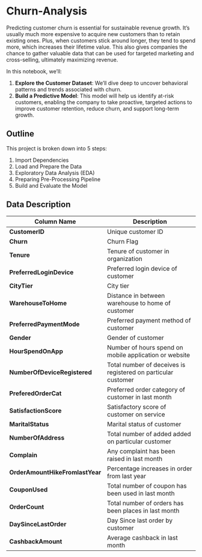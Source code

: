 # Churn-Analysis

Predicting customer churn is essential for sustainable revenue growth. It’s usually much more expensive to acquire new customers than to retain existing ones. Plus, when customers stick around longer, they tend to spend more, which increases their lifetime value. This also gives companies the chance to gather valuable data that can be used for targeted marketing and cross-selling, ultimately maximizing revenue.

In this notebook, we’ll:

1. **Explore the Customer Dataset**: We’ll dive deep to uncover behavioral patterns and trends associated with churn.
2. **Build a Predictive Model**: This model will help us identify at-risk customers, enabling the company to take proactive, targeted actions to improve customer retention, reduce churn, and support long-term growth.

## Outline

This project is broken down into 5 steps:

1. Import Dependencies
2. Load and Prepare the Data
3. Exploratory Data Analysis (EDA)
4. Preparing Pre-Processing Pipeline
5. Build and Evaluate the Model

## Data Description

| Column Name | Description |
|----|----|
| **CustomerID** | Unique customer ID |
| **Churn** | Churn Flag |
| **Tenure** | Tenure of customer in organization  |
| **PreferredLoginDevice** | Preferred login device of customer |
| **CityTier** | City tier |
| **WarehouseToHome**| Distance in between warehouse to home of customer |
| **PreferredPaymentMode** | Preferred payment method of customer |
| **Gender** | Gender of customer |
| **HourSpendOnApp** | Number of hours spend on mobile application or website |
| **NumberOfDeviceRegistered** | Total number of deceives is registered on particular customer |
| **PreferedOrderCat** | Preferred order category of customer in last month |
| **SatisfactionScore** | Satisfactory score of customer on service |
| **MaritalStatus** | Marital status of customer |
| **NumberOfAddress** | Total number of added added on particular customer |
| **Complain** | Any complaint has been raised in last month |
| **OrderAmountHikeFromlastYear** | Percentage increases in order from last year |
| **CouponUsed** | Total number of coupon has been used in last month |
| **OrderCount** | Total number of orders has been places in last month |
| **DaySinceLastOrder** | Day Since last order by customer |
| **CashbackAmount** | Average cashback in last month |
